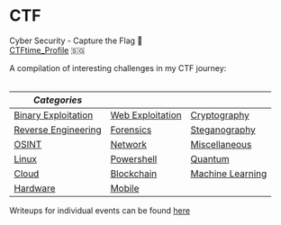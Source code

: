 # CTF
Cyber Security - Capture the Flag 🚩  
[CTFtime_Profile](https://ctftime.org/team/156732) 🇸🇬  

A compilation of interesting challenges in my CTF journey:  
<br>

  | *Categories* | | |
  | --- | --- | --- |
  | [Binary Exploitation](https://github.com/Rookie441/CTF/blob/main/Categories/Binary%20Exploitation) | [Web Exploitation](https://github.com/Rookie441/CTF/blob/main/Categories/Web%20Exploitation) | [Cryptography](https://github.com/Rookie441/CTF/blob/main/Categories/Cryptography)
  | [Reverse Engineering](https://github.com/Rookie441/CTF/blob/main/Categories/Reverse%20Engineering) | [Forensics](https://github.com/Rookie441/CTF/blob/main/Categories/Forensics) | [Steganography](https://github.com/Rookie441/CTF/blob/main/Categories/Steganography)
  | [OSINT](https://github.com/Rookie441/CTF/blob/main/Categories/OSINT) | [Network](https://github.com/Rookie441/CTF/blob/main/Categories/Network) | [Miscellaneous](https://github.com/Rookie441/CTF/blob/main/Categories/Miscellaneous)
  | [Linux](https://github.com/Rookie441/CTF/blob/main/Categories/Linux) | [Powershell](https://github.com/Rookie441/CTF/blob/main/Categories/Powershell) | [Quantum](https://github.com/Rookie441/CTF/blob/main/Categories/Quantum)
  | [Cloud](https://github.com/Rookie441/CTF/blob/main/Categories/Cloud) | [Blockchain](https://github.com/Rookie441/CTF/blob/main/Categories/Blockchain) | [Machine Learning](https://github.com/Rookie441/CTF/blob/main/Categories/Machine%20Learning)
  | [Hardware](https://github.com/Rookie441/CTF/blob/main/Categories/Hardware) | [Mobile](https://github.com/Rookie441/CTF/blob/main/Categories/Mobile)

Writeups for individual events can be found [here](https://github.com/Rookie441/CTF/blob/main/Storage/Writeups)
